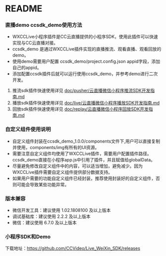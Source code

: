 # README

### 直播demo ccsdk_demo使用方法
* WXCCLive小程序插件是CC云直播提供的小程序SDK，使用此插件可以快速实现与CC云直播对接。
* ccsdk_demo 是通过WXCCLive插件实现的直播推流、观看直播、观看回放的demo。
* 使用demo需要用户配置 ccsdk_demo/project.config.json appid字段，添加自己的appid。
* 添加配置ccsdk插件后就可以运行使用ccsdk_demo，并参考demo进行二次开发。

1. 推流sdk插件快速使用详见 [doc/pusher/云直播微信小程序推流SDK开发指南.md](doc/pusher/云直播微信小程序推流SDK开发指南.md)
2. 播放sdk插件快速使用详见 [doc/live/云直播微信小程序播放SDK开发指南.md](doc/live/云直播微信小程序播放SDK开发指南.md)
3. 回放sdk插件快速使用详见 [doc/replay/云直播微信小程序回放SDK开发指南.md](doc/replay/云直播微信小程序回放SDK开发指南.md)

### 自定义组件使用说明
* 自定义组件封装在ccsdk_demo_1.0.0/components文件下,用户可以直接复制并使用，components/img有所有的UI资源。
* 需要注意自定义组件均使用了WXCCLive插件，需要用户配置插件路径。ccsdk_demo直接在小程序app.js中引用了插件，并且赋值给globalData。
* 尽量避免修改自定义组件中的内容，可以适当增加，避免减少。因为WXCCLive插件需要自定义组件提供部分数据支持。
* 如果用户需要的功能自定义组件已经封装，推荐使用封装好的自定义组件，否则可能会导致某些功能异常。

### 版本兼容
* 微信开发工具：建议使用 1.02.1808100 及以上版本
* 调试基础库：建议使用 2.2.2 及以上版本
* 微信：建议使用 6.7.0 及以上版本

### 小程序SDK和Demo

下载地址：https://github.com/CCVideo/Live_WeiXin_SDK/releases




